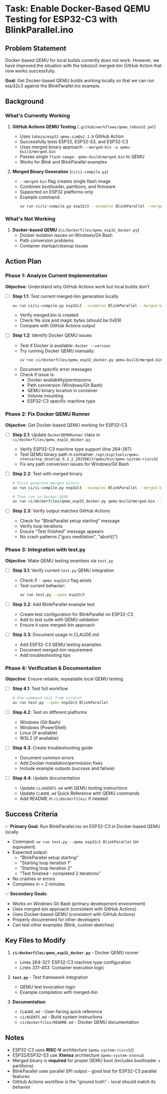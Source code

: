 # Task: Enable Docker-Based QEMU Testing for ESP32-C3 with BlinkParallel.ino

## Problem Statement
Docker-based QEMU for local builds currently does not work. However, we have improved the situation with the tobozo2 merged-bin GitHub Action that now works successfully.

**Goal**: Get Docker-based QEMU builds working locally so that we can run esp32c3 against the BlinkParallel.ino example.

## Background

### What's Currently Working
1. **GitHub Actions QEMU Testing** (`.github/workflows/qemu_tobozo2.yml`)
   - Uses `tobozo/esp32-qemu-sim@v2.1.0` GitHub Action
   - Successfully tests ESP32, ESP32-S3, and ESP32-C3
   - Uses merged binary approach: `--merged-bin -o qemu-build/merged.bin`
   - Passes single `flash-image: qemu-build/merged.bin` to QEMU
   - Works for Blink and BlinkParallel examples

2. **Merged Binary Generation** (`ci/ci-compile.py`)
   - `--merged-bin` flag creates single flash image
   - Combines bootloader, partitions, and firmware
   - Supported on ESP32 platforms only
   - Example command:
     ```bash
     uv run ci/ci-compile.py esp32c3 --examples BlinkParallel --merged-bin -o qemu-build/merged.bin
     ```

### What's Not Working
1. **Docker-based QEMU** (`ci/dockerfiles/qemu_esp32_docker.py`)
   - Docker isolation issues on Windows/Git Bash
   - Path conversion problems
   - Container startup/cleanup issues

## Action Plan

### Phase 1: Analyze Current Implementation
**Objective**: Understand why GitHub Actions work but local builds don't

- [ ] **Step 1.1**: Test current merged-bin generation locally
  ```bash
  uv run ci/ci-compile.py esp32c3 --examples BlinkParallel --merged-bin -o qemu-build/merged.bin --defines FASTLED_ESP32_IS_QEMU --verbose
  ```
  - Verify merged.bin is created
  - Check file size and magic bytes (should be 0xE9)
  - Compare with GitHub Actions output

- [ ] **Step 1.2**: Identify Docker QEMU issues
  - Test if Docker is available: `docker --version`
  - Try running Docker QEMU manually:
    ```bash
    uv run ci/dockerfiles/qemu_esp32_docker.py qemu-build/merged.bin --timeout 60 --machine esp32c3
    ```
  - Document specific error messages
  - Check if issue is:
    - Docker availability/permissions
    - Path conversion (Windows/Git Bash)
    - QEMU binary location in container
    - Volume mounting
    - ESP32-C3 specific machine type


### Phase 2: Fix Docker QEMU Runner
**Objective**: Get Docker-based QEMU working for ESP32-C3

- [ ] **Step 2.1**: Update `DockerQEMURunner` class in `ci/dockerfiles/qemu_esp32_docker.py`
  - Verify ESP32-C3 machine type support (line 264-267)
  - Test QEMU binary path in container: `/opt/esp/tools/qemu-xtensa/esp_develop_9.2.2_20250817/qemu/bin/qemu-system-riscv32`
  - Fix any path conversion issues for Windows/Git Bash

- [ ] **Step 2.2**: Test with merged binary
  ```bash
  # First generate merged binary
  uv run ci/ci-compile.py esp32c3 --examples BlinkParallel --merged-bin -o qemu-build/merged.bin --defines FASTLED_ESP32_IS_QEMU

  # Then run in Docker QEMU
  uv run ci/dockerfiles/qemu_esp32_docker.py qemu-build/merged.bin --machine esp32c3 --timeout 120 --interrupt-regex "Test finished.*completed.*iterations|Starting loop iteration 2"
  ```

- [ ] **Step 2.3**: Verify output matches GitHub Actions
  - Check for "BlinkParallel setup starting" message
  - Verify loop iterations
  - Ensure "Test finished" message appears
  - No crash patterns ("guru meditation", "abort()")

### Phase 3: Integration with test.py
**Objective**: Make QEMU testing seamless via `test.py`

- [ ] **Step 3.1**: Verify current `test.py` QEMU integration
  - Check if `--qemu esp32c3` flag exists
  - Test current behavior:
    ```bash
    uv run test.py --qemu esp32c3
    ```

- [ ] **Step 3.2**: Add BlinkParallel example test
  - Create test configuration for BlinkParallel on ESP32-C3
  - Add to test suite with QEMU validation
  - Ensure it uses merged-bin approach

- [ ] **Step 3.3**: Document usage in CLAUDE.md
  - Add ESP32-C3 QEMU testing examples
  - Document merged-bin requirement
  - Add troubleshooting tips

### Phase 4: Verification & Documentation
**Objective**: Ensure reliable, repeatable local QEMU testing

- [ ] **Step 4.1**: Test full workflow
  ```bash
  # One-command test from scratch
  uv run test.py --qemu esp32c3 BlinkParallel
  ```

- [ ] **Step 4.2**: Test on different platforms
  - Windows (Git Bash)
  - Windows (PowerShell)
  - Linux (if available)
  - WSL2 (if available)

- [ ] **Step 4.3**: Create troubleshooting guide
  - Document common errors
  - Add Docker installation/permission fixes
  - Include example outputs (success and failure)

- [ ] **Step 4.4**: Update documentation
  - Update `ci/AGENTS.md` with QEMU testing instructions
  - Update `CLAUDE.md` Quick Reference with QEMU commands
  - Add README in `ci/dockerfiles/` if needed

## Success Criteria

✅ **Primary Goal**: Run BlinkParallel.ino on ESP32-C3 in Docker-based QEMU locally
  - Command: `uv run test.py --qemu esp32c3 BlinkParallel` (or equivalent)
  - Expected output:
    - "BlinkParallel setup starting"
    - "Starting loop iteration 1"
    - "Starting loop iteration 2"
    - "Test finished - completed 2 iterations"
  - No crashes or errors
  - Completes in < 2 minutes

✅ **Secondary Goals**:
  - Works on Windows Git Bash (primary development environment)
  - Uses merged-bin approach (consistent with GitHub Actions)
  - Uses Docker-based QEMU (consistent with GitHub Actions)
  - Properly documented for other developers
  - Can test other examples (Blink, custom sketches)

## Key Files to Modify

1. **`ci/dockerfiles/qemu_esp32_docker.py`** - Docker QEMU runner
   - Lines 264-321: ESP32-C3 machine type configuration
   - Lines 331-453: Container execution logic

2. **`test.py`** - Test framework integration
   - QEMU test invocation logic
   - Example compilation with merged-bin

3. **Documentation**:
   - `CLAUDE.md` - User-facing quick reference
   - `ci/AGENTS.md` - Build system instructions
   - `ci/dockerfiles/README.md` - Docker QEMU documentation

## Notes

- ESP32-C3 uses **RISC-V** architecture (`qemu-system-riscv32`)
- ESP32/ESP32-S3 use **Xtensa** architecture (`qemu-system-xtensa`)
- Merged binary is **required** for proper QEMU boot (includes bootloader + partitions)
- BlinkParallel uses parallel SPI output - good test for ESP32-C3 parallel features
- GitHub Actions workflow is the "ground truth" - local should match its behavior